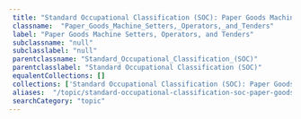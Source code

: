 ```yaml
--- 
 title: "Standard Occupational Classification (SOC): Paper Goods Machine Setters, Operators, and Tenders" 
 classname:  "Paper_Goods_Machine_Setters,_Operators,_and_Tenders" 
 label: "Paper Goods Machine Setters, Operators, and Tenders" 
 subclassname: "null" 
 subclasslabel: "null" 
 parentclassname: "Standard_Occupational_Classification_(SOC)" 
 parentclasslabel: "Standard Occupational Classification (SOC)" 
 equalentCollections: [] 
 collections: ['Standard Occupational Classification (SOC): Paper Goods Machine Setters, Operators, and Tenders']
 aliases:  "/topic/standard-occupational-classification-soc-paper-goods-machine-setters-operators-and-tenders"  
 searchCategory: "topic" 
---
```

